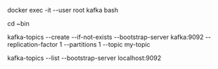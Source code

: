 
docker exec -it --user root kafka bash

cd ~bin

kafka-topics --create  --if-not-exists --bootstrap-server kafka:9092  --replication-factor 1 --partitions 1  --topic my-topic

kafka-topics --list --bootstrap-server localhost:9092

